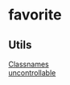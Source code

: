 favorite
========

## Utils
[Classnames](https://github.com/JedWatson/classnames) \
[uncontrollable](https://github.com/jquense/uncontrollable)
